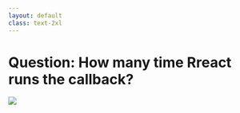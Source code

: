 ```yaml
---
layout: default
class: text-2xl
---
```


# Question: How many time Rreact runs the callback?

<img src="/images/04-situation-01-04.png" class="code" />